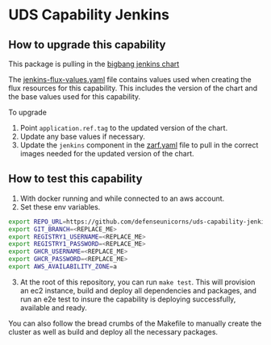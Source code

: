 # UDS Capability Jenkins

## How to upgrade this capability

This package is pulling in the [bigbang jenkins chart](https://repo1.dso.mil/big-bang/product/community/jenkins)

The [jenkins-flux-values.yaml](../jenkins-flux-values.yaml) file contains values used when creating the flux resources for this capability. This includes the version of the chart and the base values used for this capability.

To upgrade
1) Point `application.ref.tag` to the updated version of the chart.
1) Update any base values if necessary.
1) Update the `jenkins` component in the [zarf.yaml](../zarf.yaml) file to pull in the correct images needed for the updated version of the chart.

## How to test this capability

1) With docker running and while connected to an aws account.
2) Set these env variables.
```bash
export REPO_URL=https://github.com/defenseunicorns/uds-capability-jenkins.git
export GIT_BRANCH=<REPLACE_ME>
export REGISTRY1_USERNAME=<REPLACE_ME>
export REGISTRY1_PASSWORD=<REPLACE_ME>
export GHCR_USERNAME=<REPLACE_ME>
export GHCR_PASSWORD=<REPLACE_ME>
export AWS_AVAILABILITY_ZONE=a
```

 3) At the root of this repository, you can run `make test`. This will provision an ec2 instance, build and deploy all dependencies and packages, and run an e2e test to insure the capability is deploying successfully, available and ready.

You can also follow the bread crumbs of the Makefile to manually create the cluster as well as build and deploy all the necessary packages.